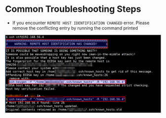 # Common Troubleshooting Steps

* If you encounter `REMOTE HOST IDENTIFICATION CHANGED` error. Please remove the conflicting entry by running the command printed
 
![ssh host key error](images/ssh-host-key-error.png)